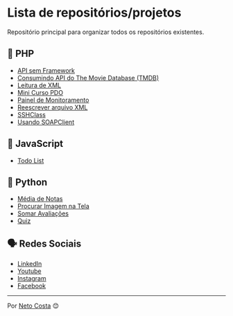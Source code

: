 # Lista de repositórios/projetos

Repositório principal para organizar todos os repositórios existentes.

## 🚀 PHP

* [API sem Framework](https://github.com/netocosta/php_api)
* [Consumindo API do The Movie Database (TMDB)](https://github.com/netocosta/consumindo_api_tmdb)
* [Leitura de XML](https://github.com/netocosta/xmlnfe)
* [Mini Curso PDO](https://github.com/netocosta/mini_curso_pdo)
* [Painel de Monitoramento](https://github.com/netocosta/monitoramento)
* [Reescrever arquivo XML](https://github.com/netocosta/reescrever_arquivo_xml)
* [SSHClass](https://github.com/netocosta/php-ssh-class)
* [Usando SOAPClient](https://github.com/netocosta/usando_soapclient)

## 🚀 JavaScript

* [Todo List](https://github.com/netocosta/todolist_js)

## 🚀 Python

* [Média de Notas](https://github.com/netocosta/atividades-python/blob/main/media_notas.py)
* [Procurar Imagem na Tela](https://github.com/netocosta/atividades-python/tree/main/find_icon_in_screen)
* [Somar Avaliações](https://github.com/netocosta/atividades-python/blob/main/somar_avaliacoes.py)
* [Quiz](https://github.com/netocosta/atividades-python/tree/main/quiz)

## 🗣️ Redes Sociais

* [LinkedIn](https://www.linkedin.com/in/netocostajp/)
* [Youtube](https://www.youtube.com/c/NetoCostajp)
* [Instagram](https://www.instagram.com/netocostajp/)
* [Facebook](https://www.facebook.com/netocostajp/)

---
Por [Neto Costa](https://github.com/netocosta/) 😊
